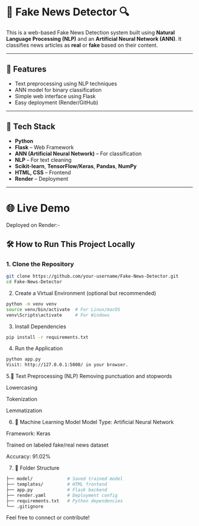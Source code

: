 # 📰 Fake News Detector 🔍

This is a web-based Fake News Detection system built using **Natural Language Processing (NLP)** and an **Artificial Neural Network (ANN)**. It classifies news articles as **real** or **fake** based on their content.

---

## 🚀 Features

- Text preprocessing using NLP techniques
- ANN model for binary classification
- Simple web interface using Flask
- Easy deployment (Render/GitHub)

---

## 🧠 Tech Stack

- **Python**
- **Flask** – Web Framework
- **ANN (Artificial Neural Network)** – For classification
- **NLP** – For text cleaning
- **Scikit-learn**, **TensorFlow/Keras**, **Pandas**, **NumPy**
- **HTML, CSS** – Frontend
- **Render** – Deployment

---
# 🌐 Live Demo
Deployed on Render:- 

## 🛠️ How to Run This Project Locally

### 1. Clone the Repository
```bash
git clone https://github.com/your-username/Fake-News-Detector.git
cd Fake-News-Detector
```


2. Create a Virtual Environment (optional but recommended)
```bash
python -m venv venv
source venv/bin/activate  # For Linux/macOS
venv\Scripts\activate     # For Windows
```

3. Install Dependencies
```bash
pip install -r requirements.txt
```

4. Run the Application
```bash
python app.py
Visit: http://127.0.0.1:5000/ in your browser.
```

5.🧹 Text Preprocessing (NLP)
Removing punctuation and stopwords

Lowercasing

Tokenization

Lemmatization

6. 🧠 Machine Learning Model
Model Type: Artificial Neural Network

Framework: Keras

Trained on labeled fake/real news dataset

Accuracy: 91.02%

7. 📁 Folder Structure
```bash
├── model/             # Saved trained model
├── templates/         # HTML frontend
├── app.py             # Flask backend
├── render.yaml        # Deployment config
├── requirements.txt   # Python dependencies
└── .gitignore

```

Feel free to connect or contribute!
